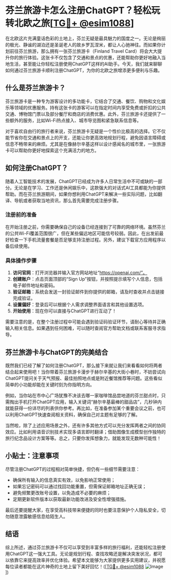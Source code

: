 # 芬兰旅游卡怎么注册ChatGPT？轻松玩转北欧之旅[[TG💪+ @esim1088](https://t.me/s/esim1088)]

在北欧这片充满童话色彩的土地上，芬兰无疑是最具魅力的国度之一。无论是绚丽的极光、静谧的湖泊还是圣诞老人的故乡罗瓦涅米，都让人心驰神往。而如果你计划前往芬兰旅游，那么拥有一张芬兰旅游卡（Finland Travel Card）将会大大提升你的旅行体验。这张卡不仅包含了交通和景点的优惠，还能帮助你更好地融入当地生活，甚至能让你轻松注册使用ChatGPT这样的AI助手。今天，我们就来聊聊如何通过芬兰旅游卡顺利注册ChatGPT，为你的北欧之旅增添更多便利与乐趣。

## 什么是芬兰旅游卡？

芬兰旅游卡是一种专为游客设计的多功能卡，它结合了交通、餐饮、购物和文化娱乐等领域的优惠服务。持有这张卡的游客可以在指定时间内享受免费或折扣的公共交通、博物馆门票以及部分餐厅和商店的消费优惠。此外，芬兰旅游卡还提供了一些额外的服务，比如Wi-Fi热点接入、城市导览图和紧急联系信息等。

对于喜欢自由行的旅行者来说，芬兰旅游卡无疑是一个性价比极高的选择。它不仅能节省你在交通和景点上的开支，还能让你更高效地规划行程，避免因语言障碍或信息不畅带来的麻烦。尤其是在像赫尔辛基这样以设计感闻名的城市里，一张旅游卡可以帮助你更好地探索这个充满活力的地方。

## 如何注册ChatGPT？

随着人工智能技术的发展，ChatGPT已经成为许多人日常生活中不可或缺的一部分。无论是在学习、工作还是休闲娱乐中，这款强大的对话式AI工具都能为你提供帮助。而在芬兰旅游期间，如果你想利用ChatGPT来解决一些实际问题，比如翻译、导航或者获取当地资讯，那么首先需要完成注册步骤。

### 注册前的准备

在开始注册之前，你需要确保自己的设备已经连接到了可靠的网络环境。虽然芬兰的公共Wi-Fi覆盖范围很广，但在某些偏远地区可能信号较弱。因此，在出发前最好检查一下手机流量套餐是否足够支持注册过程。另外，建议下载官方应用程序以备后续使用。

### 具体操作步骤

1. **访问官网**：打开浏览器并输入官方网站地址“https://openai.com/”。
2. **创建账户**：点击页面顶部的“Sign Up”按钮，并按照提示填写个人信息，包括电子邮件地址和密码。
3. **验证邮箱**：系统会发送一封验证邮件到你提供的邮箱，请及时查收并点击链接完成验证。
4. **设置偏好**：登录后可以根据个人需求调整界面语言和其他设置选项。
5. **开始使用**：现在你可以直接与ChatGPT进行互动了！

需要注意的是，在整个注册过程中可能会遇到验证码验证环节，请耐心等待并正确输入相关信息。如果遇到任何困难，可以随时查阅官方帮助文档或联系客服寻求指导。

## 芬兰旅游卡与ChatGPT的完美结合

既然我们已经了解了如何注册ChatGPT，那么接下来就让我们来看看如何将两者结合起来使用吧！当你带着芬兰旅游卡漫步于赫尔辛基的大街小巷时，不妨尝试向ChatGPT提问关于天气预报、最佳拍照地点或是附近餐馆推荐等问题。这些看似简单的小功能却能在关键时刻为你指明方向。

例如，当你站在市中心广场犹豫不决该去哪一家咖啡馆品尝地道的芬兰甜点时，只需掏出手机打开ChatGPT应用，输入关键词“赫尔辛基最棒的甜品店”，几秒钟内就能获得一份详尽的列表供你参考。再比如，在准备参加某个重要会议之前，也可以利用ChatGPT快速查阅相关资料，确保自己对主题有足够的了解。

当然啦，除了上述应用场景之外，还有许多其他方式可以充分发挥两者之间的协同效应。比如利用语音识别技术实现多语言即时翻译；借助图像生成模型创作独特的旅行纪念品设计方案等等。总之，只要你发挥想象力，就能发现无数种可能性！

## 小贴士：注意事项

尽管注册ChatGPT的过程相对简单快捷，但仍有一些细节需要注意：

- 确保所有输入的信息真实有效，以免影响正常使用；
- 如果忘记密码可以通过找回功能重置，但需保证邮箱地址正确无误；
- 避免频繁更改账号设置，以免造成不必要的麻烦；
- 定期更新软件版本以获取最新功能改进及安全性增强措施。

最后还要提醒大家，在享受高科技带来便捷的同时也要注意保护个人隐私安全，切勿随意泄露敏感信息给陌生人。

## 结语

综上所述，通过芬兰旅游卡不仅可以享受到丰富多样的旅行福利，还能轻松注册使用ChatGPT这一强大工具。无论是规划行程、查找攻略还是解决突发状况，都可以依靠它来提高效率并优化体验。希望本文能够为大家提供更多实用建议，并祝愿每位读者都能在这片神奇的土地上留下美好回忆！([[TG💪+ @esim1088](https://t.me/s/esim1088) ![Image](https://i.postimg.cc/4NQfJmqS/Snipaste-2025-05-13-00-14-12.png)])